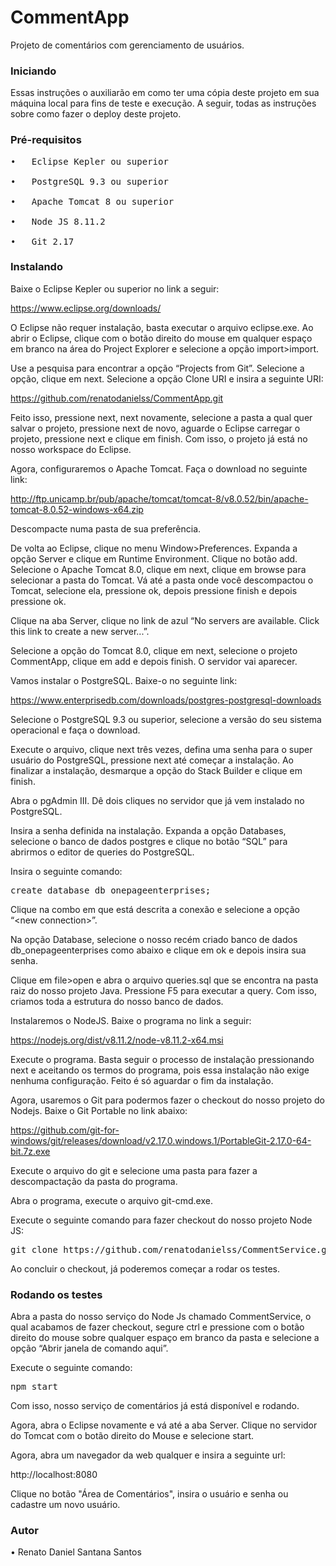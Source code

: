 <h1>CommentApp</h1>

Projeto de comentários com gerenciamento de usuários.

<h3>Iniciando</h3>

Essas instruções o auxiliarão em como ter uma cópia deste projeto em sua máquina local para fins de teste e execução. A seguir, todas as instruções sobre como fazer o deploy deste projeto.

<h3>Pré-requisitos</h3>

<pre>
•	Eclipse Kepler ou superior<br>
•	PostgreSQL 9.3 ou superior<br>
•	Apache Tomcat 8 ou superior<br>
•	Node JS 8.11.2<br>
•	Git 2.17
</pre>

<h3>Instalando</h3>

Baixe o Eclipse Kepler ou superior no link a seguir:

https://www.eclipse.org/downloads/

O Eclipse não requer instalação, basta executar o arquivo eclipse.exe.
Ao abrir o Eclipse, clique com o botão direito do mouse em qualquer espaço em branco na área do Project Explorer e selecione a opção import>import.
 
Use a pesquisa para encontrar a opção “Projects from Git”. Selecione a opção, clique em next. Selecione a opção Clone URI e insira a seguinte URI:

https://github.com/renatodanielss/CommentApp.git

Feito isso, pressione next, next novamente, selecione a pasta a qual quer salvar o projeto, pressione next de novo, aguarde o Eclipse carregar o projeto, pressione next e clique em finish. Com isso, o projeto já está no nosso workspace do Eclipse.

Agora, configuraremos o Apache Tomcat. Faça o download no seguinte link:

http://ftp.unicamp.br/pub/apache/tomcat/tomcat-8/v8.0.52/bin/apache-tomcat-8.0.52-windows-x64.zip

Descompacte numa pasta de sua preferência.

De volta ao Eclipse, clique no menu Window>Preferences. Expanda a opção Server e clique em Runtime Environment. Clique no botão add. Selecione o Apache Tomcat 8.0, clique em next, clique em browse para selecionar a pasta do Tomcat. Vá até a pasta onde você descompactou o Tomcat, selecione ela, pressione ok, depois pressione finish e depois pressione ok.

Clique na aba Server, clique no link de azul “No servers are available. Click this link to create a new server...”.

Selecione a opção do Tomcat 8.0, clique em next, selecione o projeto CommentApp, clique em add e depois finish. O servidor vai aparecer.

Vamos instalar o PostgreSQL. Baixe-o no seguinte link:

https://www.enterprisedb.com/downloads/postgres-postgresql-downloads

Selecione o PostgreSQL 9.3 ou superior, selecione a versão do seu sistema operacional e faça o download.

Execute o arquivo, clique next três vezes, defina uma senha para o super usuário do PostgreSQL, pressione next até começar a instalação. Ao finalizar a instalação, desmarque a opção do Stack Builder e clique em finish.

Abra o pgAdmin III. Dê dois cliques no servidor que já vem instalado no PostgreSQL.
 
Insira a senha definida na instalação.
Expanda a opção Databases, selecione o banco de dados postgres e clique no botão “SQL” para abrirmos o editor de queries do PostgreSQL.
 
Insira o seguinte comando:

<pre>create database db_onepageenterprises;</pre>

Clique na combo em que está descrita a conexão e selecione a opção “\<new connection\>”.
 
Na opção Database, selecione o nosso recém criado banco de dados db_onepageenterprises como abaixo e clique em ok e depois insira sua senha.
 
Clique em file>open e abra o arquivo queries.sql que se encontra na pasta raiz do nosso projeto Java. Pressione F5 para executar a query. Com isso, criamos toda a estrutura do nosso banco de dados.

Instalaremos o NodeJS. Baixe o programa no link a seguir:

https://nodejs.org/dist/v8.11.2/node-v8.11.2-x64.msi

Execute o programa. Basta seguir o processo de instalação pressionando next e aceitando os termos do programa, pois essa instalação não exige nenhuma configuração. Feito é só aguardar o fim da instalação.

Agora, usaremos o Git para podermos fazer o checkout do nosso projeto do Nodejs. Baixe o Git Portable no link abaixo:

https://github.com/git-for-windows/git/releases/download/v2.17.0.windows.1/PortableGit-2.17.0-64-bit.7z.exe

Execute o arquivo do git e selecione uma pasta para fazer a descompactação da pasta do programa.

Abra o programa, execute o arquivo git-cmd.exe.

Execute o seguinte comando para fazer checkout do nosso projeto Node JS:

<pre>git clone https://github.com/renatodanielss/CommentService.git</pre>

Ao concluir o checkout, já poderemos começar a rodar os testes.

<h3>Rodando os testes</h3>

Abra a pasta do nosso serviço do Node Js chamado CommentService, o qual acabamos de fazer checkout, segure ctrl e pressione com o botão direito do mouse sobre qualquer espaço em branco da pasta e selecione a opção “Abrir janela de comando aqui”.

Execute o seguinte comando:

<pre>npm start</pre>

Com isso, nosso serviço de comentários já está disponível e rodando.

Agora, abra o Eclipse novamente e vá até a aba Server. Clique no servidor do Tomcat com o botão direito do Mouse e selecione start.

Agora, abra um navegador da web qualquer e insira a seguinte url:

http://localhost:8080

Clique no botão "Área de Comentários", insira o usuário e senha ou cadastre um novo usuário.

<h3>Autor</h3>

•	Renato Daniel Santana Santos
